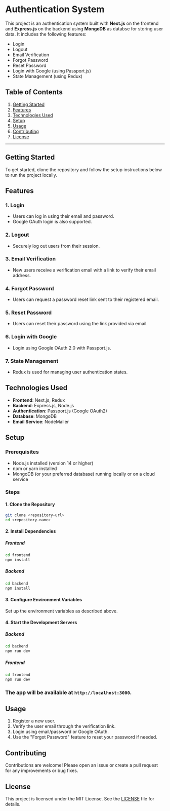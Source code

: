 
# Authentication System

This project is an authentication system built with **Next.js** on the frontend and **Express.js** on the backend using **MongoDB** as databse for storing user data. It includes the following features:

- Login
- Logout
- Email Verification
- Forgot Password
- Reset Password
- Login with Google (using Passport.js)
- State Management (using Redux)

## Table of Contents

1. [Getting Started](#getting-started)
2. [Features](#features)
3. [Technologies Used](#technologies-used)
4. [Setup](#setup)
5. [Usage](#usage)
6. [Contributing](#contributing)
7. [License](#license)

---

## Getting Started

To get started, clone the repository and follow the setup instructions below to run the project locally.

## Features

### 1. Login
- Users can log in using their email and password.
- Google OAuth login is also supported.

### 2. Logout
- Securely log out users from their session.

### 3. Email Verification
- New users receive a verification email with a link to verify their email address.

### 4. Forgot Password
- Users can request a password reset link sent to their registered email.

### 5. Reset Password
- Users can reset their password using the link provided via email.

### 6. Login with Google
- Login using Google OAuth 2.0 with Passport.js.

### 7. State Management
- Redux is used for managing user authentication states.

## Technologies Used

- **Frontend**: Next.js, Redux
- **Backend**: Express.js, Node.js
- **Authentication**: Passport.js (Google OAuth2)
- **Database**: MongoDB
- **Email Service**: NodeMailer 

## Setup

### Prerequisites

- Node.js installed (version 14 or higher)
- npm or yarn installed
- MongoDB (or your preferred database) running locally or on a cloud service

### Steps

#### 1. Clone the Repository
```bash
git clone <repository-url>
cd <repository-name>
```

#### 2. Install Dependencies

##### Frontend
```bash
cd frontend
npm install
```

##### Backend
```bash
cd backend
npm install
```

#### 3. Configure Environment Variables
Set up the environment variables as described above.

#### 4. Start the Development Servers

##### Backend
```bash
cd backend
npm run dev
```

##### Frontend
```bash
cd frontend
npm run dev
```

### The app will be available at `http://localhost:3000`.

## Usage

1. Register a new user.
2. Verify the user email through the verification link.
3. Login using email/password or Google OAuth.
4. Use the "Forgot Password" feature to reset your password if needed.


## Contributing

Contributions are welcome! Please open an issue or create a pull request for any improvements or bug fixes.

## License

This project is licensed under the MIT License. See the [LICENSE](LICENSE) file for details.
